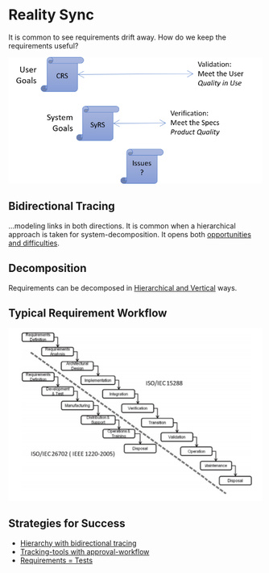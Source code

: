 # Reality Sync

It is common to see requirements drift away.
How do we keep the requirements useful?

![bigsync](images/bigsync.png "big sync")

## Bidirectional Tracing

...modeling links in both directions.
It is common when a hierarchical approach is taken for system-decomposition.
It opens both
[opportunities and difficulties](modeling-needs-tracing.md).

## Decomposition

Requirements can be decomposed in 
[Hierarchical and Vertical](modeling-needs-horizontal-vertical.md)
ways.

## Typical Requirement Workflow

![stdlife](images/lifecycle-standard.png "standard lifecycle")

## Strategies for Success

- [Hierarchy with bidirectional tracing](modeling-needs-tracing.md)
- [Tracking-tools with approval-workflow](modeling-needs-tools.md)
- [Requirements = Tests](modeling-needs-as-tests.md)
